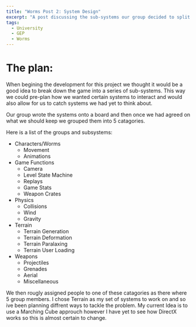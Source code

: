 ```yaml
---
title: "Worms Post 2: System Design"
excerpt: "A post discussing the sub-systems our group decided to split our game into and what parts I will be working on"
tags: 
  - University
  - GEP
  - Worms
---
```


# The plan:

When begining the development for this project we thought it would be a good idea to break down the game into a series of sub-systems. This way we could pre-plan how we wanted certain systems to interact and would also allow for us to catch systems we had yet to think about. 

Our group wrote the systems onto a board and then once we had agreed on what we should keep we grouped them into 5 catagories.

Here is a list of the groups and subsystems:

* Characters/Worms
    * Movement
    * Animations
* Game Functions
    * Camera
    * Level State Machine
    * Replays
    * Game Stats
    * Weapon Crates
* Physics
    * Collisions
    * Wind
    * Gravity
* Terrain
    * Terrain Generation
    * Terrain Deformation
    * Terrain Paralaxing
    * Terrain User Loading
* Weapons
    * Projectiles
    * Grenades
    * Aerial
    * Miscellaneous
    
We then rougly assigned people to one of these catagories as there where 5 group members. I chose Terrain as my set of systems to work on and so ive been planning diffrent ways to tackle the problem. My current Idea is to use a Marching Cube approuch however I have yet to see how DirectX works so this is almost certain to change.  